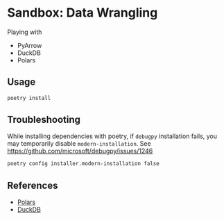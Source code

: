 
# Sandbox: Data Wrangling

Playing with

* PyArrow
* DuckDB
* Polars

## Usage

```sh
poetry install
```

## Troubleshooting

While installing dependencies with poetry, if `debugpy` installation fails, you may
temporarily disable `modern-installation`. See https://github.com/microsoft/debugpy/issues/1246

```sh
poetry config installer.modern-installation false
```

## References

* [Polars](https://pola-rs.github.io/polars-book/user-guide/introduction.html)
* [DuckDB](https://duckdb.org/)
